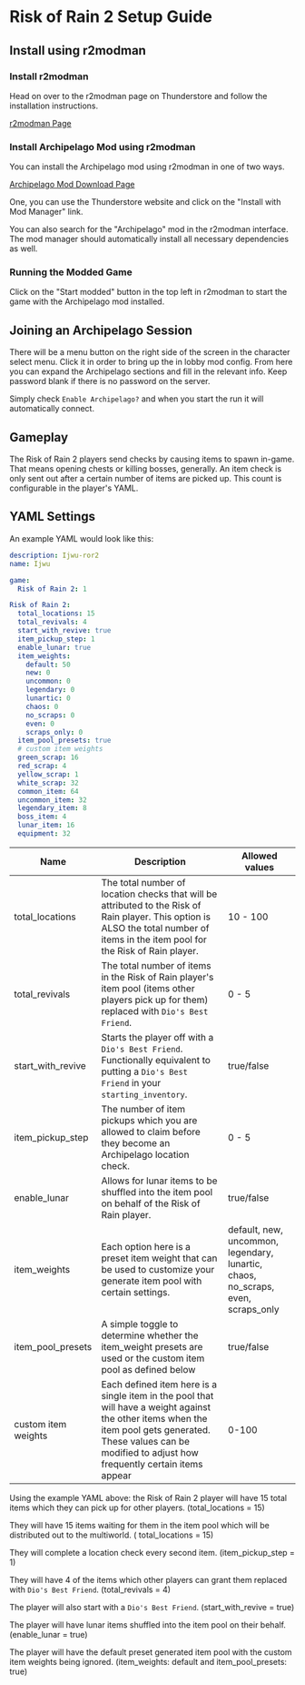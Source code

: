 # Risk of Rain 2 Setup Guide

## Install using r2modman

### Install r2modman

Head on over to the r2modman page on Thunderstore and follow the installation instructions.

[r2modman Page](https://thunderstore.io/package/ebkr/r2modman/)

### Install Archipelago Mod using r2modman

You can install the Archipelago mod using r2modman in one of two ways.

[Archipelago Mod Download Page](https://thunderstore.io/package/ArchipelagoMW/Archipelago/)

One, you can use the Thunderstore website and click on the "Install with Mod Manager" link.

You can also search for the "Archipelago" mod in the r2modman interface. The mod manager should automatically install
all necessary dependencies as well.

### Running the Modded Game

Click on the "Start modded" button in the top left in r2modman to start the game with the Archipelago mod installed.

## Joining an Archipelago Session

There will be a menu button on the right side of the screen in the character select menu. Click it in order to bring up
the in lobby mod config. From here you can expand the Archipelago sections and fill in the relevant info. Keep password
blank if there is no password on the server.

Simply check `Enable Archipelago?` and when you start the run it will automatically connect.

## Gameplay

The Risk of Rain 2 players send checks by causing items to spawn in-game. That means opening chests or killing bosses,
generally. An item check is only sent out after a certain number of items are picked up. This count is configurable in
the player's YAML.

## YAML Settings

An example YAML would look like this:

```yaml
description: Ijwu-ror2
name: Ijwu

game:
  Risk of Rain 2: 1

Risk of Rain 2:
  total_locations: 15
  total_revivals: 4
  start_with_revive: true
  item_pickup_step: 1
  enable_lunar: true
  item_weights:
    default: 50
    new: 0
    uncommon: 0
    legendary: 0
    lunartic: 0
    chaos: 0
    no_scraps: 0
    even: 0
    scraps_only: 0
  item_pool_presets: true
  # custom item weights
  green_scrap: 16
  red_scrap: 4
  yellow_scrap: 1
  white_scrap: 32
  common_item: 64
  uncommon_item: 32
  legendary_item: 8
  boss_item: 4
  lunar_item: 16
  equipment: 32
```

| Name | Description | Allowed values |
| ---- | ----------- | -------------- |
| total_locations | The total number of location checks that will be attributed to the Risk of Rain player. This option is ALSO the total number of items in the item pool for the Risk of Rain player. | 10 - 100 |
| total_revivals | The total number of items in the Risk of Rain player's item pool (items other players pick up for them) replaced with `Dio's Best Friend`. | 0 - 5 |
| start_with_revive | Starts the player off with a `Dio's Best Friend`. Functionally equivalent to putting a `Dio's Best Friend` in your `starting_inventory`. | true/false |
| item_pickup_step | The number of item pickups which you are allowed to claim before they become an Archipelago location check. | 0 - 5 |
| enable_lunar | Allows for lunar items to be shuffled into the item pool on behalf of the Risk of Rain player. | true/false |
| item_weights | Each option here is a preset item weight that can be used to customize your generate item pool with certain settings. | default, new, uncommon, legendary, lunartic, chaos, no_scraps, even, scraps_only |
| item_pool_presets | A simple toggle to determine whether the item_weight presets are used or the custom item pool as defined below | true/false |
| custom item weights | Each defined item here is a single item in the pool that will have a weight against the other items when the item pool gets generated. These values can be modified to adjust how frequently certain items appear | 0-100|

Using the example YAML above: the Risk of Rain 2 player will have 15 total items which they can pick up for other
players. (total_locations = 15)

They will have 15 items waiting for them in the item pool which will be distributed out to the multiworld. (
total_locations = 15)

They will complete a location check every second item. (item_pickup_step = 1)

They will have 4 of the items which other players can grant them replaced with `Dio's Best Friend`. (total_revivals = 4)

The player will also start with a `Dio's Best Friend`. (start_with_revive = true)

The player will have lunar items shuffled into the item pool on their behalf. (enable_lunar = true)

The player will have the default preset generated item pool with the custom item weights being ignored. (item_weights:
default and item_pool_presets: true)
